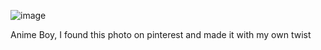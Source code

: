 ![image](https://github.com/user-attachments/assets/24fb69c2-6f53-4ea1-88f4-67531250c4ae)


Anime Boy, I found this photo on pinterest and made it with my own twist
